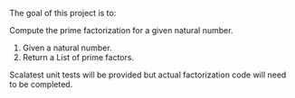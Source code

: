 The goal of this project is to:

Compute the prime factorization for a given natural number.

1. Given a natural number.
2. Return a List of prime factors.

Scalatest unit tests will be provided but actual factorization code will need to be completed.